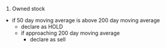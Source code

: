 1. Owned stock
  - if 50 day moving average is above 200 day moving average
    * declare as HOLD
    - if approaching 200 day moving average 
      * declare as sell
